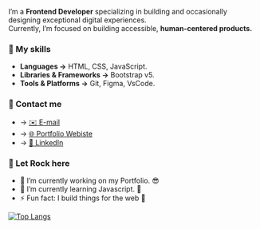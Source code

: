 I’m a **Frontend Developer** specializing in building and occasionally designing exceptional digital experiences. <br>
Currently, I’m focused on building accessible, 
**human-centered products.**

### 🚀 My skills

- **Languages →** HTML, CSS, JavaScript.
- **Libraries & Frameworks →** Bootstrap v5.
- **Tools & Platforms →** Git, Figma, VsCode.

### 👥 Contact me

-  → [✉️ E-mail](mailto:nanaasamoahkwaw963@gmail.com)
-  → [🌐 Portfolio Webiste](https://nakam360.netlify.app/)
-  → [👥 LinkedIn](https://www.linkedin.com/in/nana-asamoah-kwaw/)

<!--**Nakamcode/Nakamcode** is a ✨ _special_ ✨ repository because its `README.md` (this file) appears on your GitHub profile. -->

<!-- Here are some ideas to get you started: -->

### 👥 Let Rock here

- 🔭 I’m currently working on my Portfolio. 😎
- 🌱 I’m currently learning Javascript. 🥱
- ⚡ Fun fact: I build things for the web 💢

<!-- - 👯 I’m looking to collaborate on ...
- 🤔 I’m looking for help with ...
- 💬 Ask me about ...
- 📫 How to reach me: ...
- 😄 Pronouns: ... -->

<!-- ## Stats
[![Nakamcode's GitHub stats](https://github-readme-stats.vercel.app/api?username=nakamcode&show_icons=true&theme=tokyonight)](https://github.com/anuraghazra/github-readme-stats)

## Commit Streak
[![Tope's GitHub commit streak](https://github-readme-streak-stats.herokuapp.com/?user=nakamcode&theme=tokyonight&fire=FFA500&ring=FFA500)](https://git.io/streak-stats) -->


[![Top Langs](https://github-readme-stats.vercel.app/api/top-langs/?username=nakamcode&layout=compact)](https://github.com/anuraghazra/github-readme-stats)

